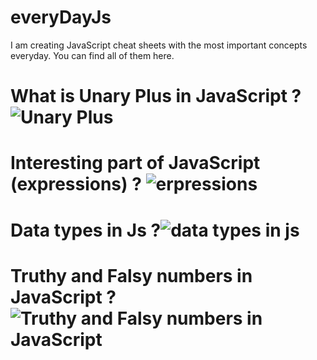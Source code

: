 # everyDayJs
I am creating JavaScript cheat sheets with the most important concepts everyday. You can find all of them here.


# What is Unary Plus in JavaScript ?![Unary Plus](https://user-images.githubusercontent.com/128289218/228983512-86496b98-44fd-4665-a42f-a890f26c1ccb.png)
# Interesting part of JavaScript (expressions) ? ![erpressions](https://user-images.githubusercontent.com/128289218/229232643-cf19e43f-a611-4a1c-9748-ec5ffc7e519d.png)
# Data types in Js ?![data types in js](https://user-images.githubusercontent.com/128289218/229313972-670dd18a-80f8-47e0-b48f-cf34ba2c66f6.png)
# Truthy and Falsy numbers in JavaScript ? ![Truthy and Falsy numbers in JavaScript](https://user-images.githubusercontent.com/128289218/229647458-f2472d83-d690-4598-a14d-cd78309511d1.png)


